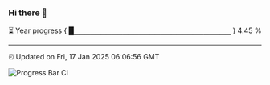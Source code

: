 ### Hi there 👋

⏳ Year progress { █▁▁▁▁▁▁▁▁▁▁▁▁▁▁▁▁▁▁▁▁▁▁▁▁▁▁▁▁▁ } 4.45 %

---

⏰ Updated on Fri, 17 Jan 2025 06:06:56 GMT

![Progress Bar CI](https://github.com/liununu/liununu/workflows/Progress%20Bar%20CI/badge.svg)

